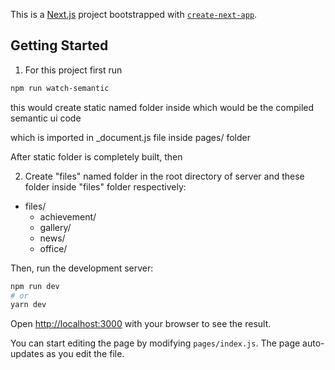 This is a [Next.js](https://nextjs.org/) project bootstrapped with [`create-next-app`](https://github.com/vercel/next.js/tree/canary/packages/create-next-app).

## Getting Started

1. For this project first run 

```bash
npm run watch-semantic
```

this would create static named folder inside which would be the compiled semantic ui code

which is imported in _document.js file inside pages/ folder

After static folder is completely built, then

2. Create "files" named folder in the root directory of server and these folder inside "files" folder respectively:

 - files/
    - achievement/
    - gallery/
    - news/
    - office/

Then, run the development server:

```bash
npm run dev
# or
yarn dev
```

Open [http://localhost:3000](http://localhost:3000) with your browser to see the result.

You can start editing the page by modifying `pages/index.js`. The page auto-updates as you edit the file.

